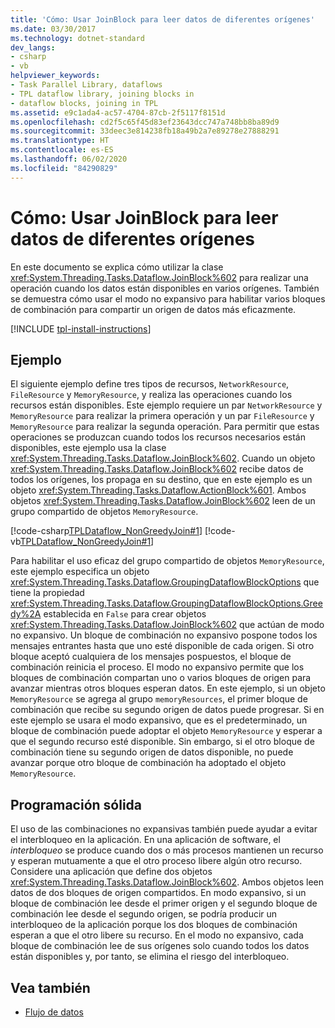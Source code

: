 ```yaml
---
title: 'Cómo: Usar JoinBlock para leer datos de diferentes orígenes'
ms.date: 03/30/2017
ms.technology: dotnet-standard
dev_langs:
- csharp
- vb
helpviewer_keywords:
- Task Parallel Library, dataflows
- TPL dataflow library, joining blocks in
- dataflow blocks, joining in TPL
ms.assetid: e9c1ada4-ac57-4704-87cb-2f5117f8151d
ms.openlocfilehash: cd2f5c65f45d83ef23643dcc747a748bb8ba89d9
ms.sourcegitcommit: 33deec3e814238fb18a49b2a7e89278e27888291
ms.translationtype: HT
ms.contentlocale: es-ES
ms.lasthandoff: 06/02/2020
ms.locfileid: "84290829"
---
```

# <a name="how-to-use-joinblock-to-read-data-from-multiple-sources"></a>Cómo: Usar JoinBlock para leer datos de diferentes orígenes
En este documento se explica cómo utilizar la clase <xref:System.Threading.Tasks.Dataflow.JoinBlock%602> para realizar una operación cuando los datos están disponibles en varios orígenes. También se demuestra cómo usar el modo no expansivo para habilitar varios bloques de combinación para compartir un origen de datos más eficazmente.

[!INCLUDE [tpl-install-instructions](../../../includes/tpl-install-instructions.md)]

## <a name="example"></a>Ejemplo  
 El siguiente ejemplo define tres tipos de recursos, `NetworkResource`, `FileResource` y `MemoryResource`, y realiza las operaciones cuando los recursos están disponibles. Este ejemplo requiere un par `NetworkResource` y `MemoryResource` para realizar la primera operación y un par `FileResource` y `MemoryResource` para realizar la segunda operación. Para permitir que estas operaciones se produzcan cuando todos los recursos necesarios están disponibles, este ejemplo usa la clase <xref:System.Threading.Tasks.Dataflow.JoinBlock%602>. Cuando un objeto <xref:System.Threading.Tasks.Dataflow.JoinBlock%602> recibe datos de todos los orígenes, los propaga en su destino, que en este ejemplo es un objeto <xref:System.Threading.Tasks.Dataflow.ActionBlock%601>. Ambos objetos <xref:System.Threading.Tasks.Dataflow.JoinBlock%602> leen de un grupo compartido de objetos `MemoryResource`.  
  
 [!code-csharp[TPLDataflow_NonGreedyJoin#1](../../../samples/snippets/csharp/VS_Snippets_Misc/tpldataflow_nongreedyjoin/cs/nongreedyjoin.cs#1)]
 [!code-vb[TPLDataflow_NonGreedyJoin#1](../../../samples/snippets/visualbasic/VS_Snippets_Misc/tpldataflow_nongreedyjoin/vb/nongreedyjoin.vb#1)]  
  
 Para habilitar el uso eficaz del grupo compartido de objetos `MemoryResource`, este ejemplo especifica un objeto <xref:System.Threading.Tasks.Dataflow.GroupingDataflowBlockOptions> que tiene la propiedad <xref:System.Threading.Tasks.Dataflow.GroupingDataflowBlockOptions.Greedy%2A> establecida en `False` para crear objetos <xref:System.Threading.Tasks.Dataflow.JoinBlock%602> que actúan de modo no expansivo. Un bloque de combinación no expansivo pospone todos los mensajes entrantes hasta que uno esté disponible de cada origen. Si otro bloque aceptó cualquiera de los mensajes pospuestos, el bloque de combinación reinicia el proceso. El modo no expansivo permite que los bloques de combinación compartan uno o varios bloques de origen para avanzar mientras otros bloques esperan datos. En este ejemplo, si un objeto `MemoryResource` se agrega al grupo `memoryResources`, el primer bloque de combinación que recibe su segundo origen de datos puede progresar. Si en este ejemplo se usara el modo expansivo, que es el predeterminado, un bloque de combinación puede adoptar el objeto `MemoryResource` y esperar a que el segundo recurso esté disponible. Sin embargo, si el otro bloque de combinación tiene su segundo origen de datos disponible, no puede avanzar porque otro bloque de combinación ha adoptado el objeto `MemoryResource`.  
  
## <a name="robust-programming"></a>Programación sólida  
 El uso de las combinaciones no expansivas también puede ayudar a evitar el interbloqueo en la aplicación. En una aplicación de software, el *interbloqueo* se produce cuando dos o más procesos mantienen un recurso y esperan mutuamente a que el otro proceso libere algún otro recurso. Considere una aplicación que define dos objetos <xref:System.Threading.Tasks.Dataflow.JoinBlock%602>. Ambos objetos leen datos de dos bloques de origen compartidos. En modo expansivo, si un bloque de combinación lee desde el primer origen y el segundo bloque de combinación lee desde el segundo origen, se podría producir un interbloqueo de la aplicación porque los dos bloques de combinación esperan a que el otro libere su recurso. En el modo no expansivo, cada bloque de combinación lee de sus orígenes solo cuando todos los datos están disponibles y, por tanto, se elimina el riesgo del interbloqueo.  
  
## <a name="see-also"></a>Vea también

- [Flujo de datos](dataflow-task-parallel-library.md)
